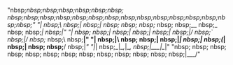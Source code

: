 "nbsp;_nbsp;nbsp;nbsp;_nbsp;nbsp;nbsp; nbsp;nbsp;nbsp;nbsp;nbsp;nbsp;nbsp;nbsp;nbsp;nbsp;nbsp;nbsp;nbsp;nbsp;nbsp;"
"| nbsp;\ nbsp;| nbsp;|_ nbsp; nbsp; nbsp;_ nbsp; nbsp;__ nbsp;_ nbsp; nbsp;___| nbsp;|_"
"| nbsp; nbsp;\| nbsp;| nbsp;| nbsp;| nbsp;|/ nbsp;_` nbsp;|/ nbsp;_ nbsp;\ nbsp;__|"
"| nbsp;|\ nbsp; nbsp;| nbsp;|_| nbsp;| nbsp;(_| nbsp;| nbsp; nbsp;__/ nbsp;|_"
"|_| nbsp;\_|\__,_|\__, nbsp;|\___|\__|"
"nbsp; nbsp; nbsp; nbsp; nbsp; nbsp; nbsp; nbsp; nbsp; nbsp; nbsp; nbsp; nbsp;|___/"
